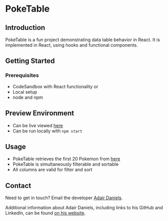 # PokeTable

## Introduction

PokeTable is a fun project demonstrating data table behavior in React. It is implemented in React, using hooks and functional components.

## Getting Started

### Prerequisites

- CodeSandbox with React functionality
  or
- Local setup
- node and npm

## Preview Environment

- Can be live viewed [here](https://andeleidun.github.io/pokeTable/)
- Can be run locally with `npm start`

## Usage

- PokeTable retrieves the first 20 Pokemon from [here](https://pokeapi.co/docs/v2#pokemon/)
- PokeTable is simultaneously filterable and sortable
- All columns are valid for filter and sort

## Contact

Need to get in touch? Email the developer [Adair Daniels](mailto:adairdaniels@gmail.com).

Additional information about Adair Daniels, including links to his GitHub and LinkedIn, can be found [on his website](https://adairdaniels.com).
